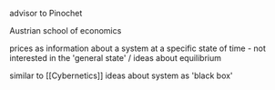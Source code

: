 advisor to Pinochet

Austrian school of economics

prices as information about a system at a specific state of time - not interested in the 'general state' / ideas about equilibrium 

similar to [[Cybernetics]] ideas about system as 'black box'